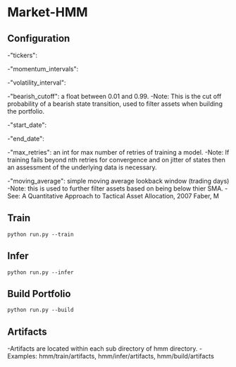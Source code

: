 # Market-HMM

## Configuration
-"tickers":

-"momentum_intervals":

-"volatility_interval":

-"bearish_cutoff": a float between 0.01 and 0.99.
-Note: This is the cut off probability of a bearish state transition, used to filter assets when building the portfolio.

-"start_date":

-"end_date":

-"max_retries": an int for max number of retries of training a model.
-Note: If training fails beyond nth retries for convergence and on jitter of states then an assessment of the underlying data is necessary.

-"moving_average": simple moving average lookback window (trading days)
-Note: this is used to further filter assets based on being below thier SMA.
-See: A Quantitative Approach to Tactical Asset Allocation, 2007 Faber, M

## Train
`python run.py --train`

## Infer
`python run.py --infer`

## Build Portfolio
`python run.py --build`

## Artifacts
-Artifacts are located within each sub directory of hmm directory.
-Examples: hmm/train/artifacts, hmm/infer/artifacts, hmm/build/artifacts
